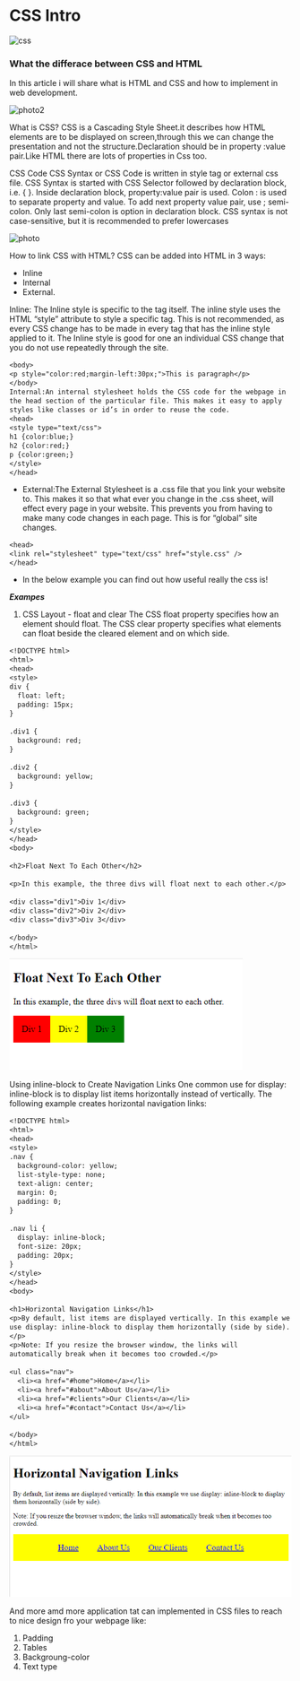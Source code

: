 # CSS Intro

![css](https://www.bitdegree.org/learn/storage/media/images/css-tutorial-img1-01.o.png)

### What the differace between CSS and HTML 

In this article i will share what is HTML and CSS and how to implement in web development.

![photo2](https://encrypted-tbn0.gstatic.com/images?q=tbn:ANd9GcSMa0ZWgo0f1eB7s7hM2NrFZb4w1zw00w97hJFfKR_vWg4ryBb47ApKg6-Cu3tKgYXG8To&usqp=CAU
)


What is CSS?
CSS is a Cascading Style Sheet.it describes how HTML elements are to be displayed on screen,through this we can change the presentation and not the structure.Declaration should be in property :value pair.Like HTML there are lots of properties in Css too.

CSS Code
CSS Syntax or CSS Code is written in style tag or external css file. CSS Syntax is started with CSS Selector followed by declaration block, i.e. { }. Inside declaration block, property:value pair is used. Colon : is used to separate property and value. To add next property value pair, use ; semi-colon. Only last semi-colon is option in declaration block. CSS syntax is not case-sensitive, but it is recommended to prefer lowercases

![photo](https://tutorial.techaltum.com/images/css-syntax.png)

How to link CSS with HTML?
CSS can be added into HTML in 3 ways:

+ Inline
+ Internal
+ External.

Inline: The Inline style is specific to the tag itself. The inline style uses the HTML “style” attribute to style a specific tag. This is not recommended, as every CSS change has to be made in every tag that has the inline style applied to it. The Inline style is good for one an individual CSS change that you do not use repeatedly through the site.


```
<body>
<p style="color:red;margin-left:30px;">This is paragraph</p>
</body>
Internal:An internal stylesheet holds the CSS code for the webpage in the head section of the particular file. This makes it easy to apply styles like classes or id’s in order to reuse the code.
<head> 
<style type="text/css">  
h1 {color:blue;}  
h2 {color:red;}  
p {color:green;} 
</style>  
</head>
```


+ External:The External Stylesheet is a .css file that you link your website to. This makes it so that what ever you change in the .css sheet, will effect every page in your website. This prevents you from having to make many code changes in each page. This is for “global” site changes.


```
<head>
<link rel="stylesheet" type="text/css" href="style.css" />
</head>
```


+ In the below example you can find out how useful really the css is!


***Exampes***

1. CSS Layout - float and clear
The CSS float property specifies how an element should float.
The CSS clear property specifies what elements can float beside the cleared element and on which side.

```
<!DOCTYPE html>
<html>
<head>
<style>
div {
  float: left;
  padding: 15px; 
}

.div1 {
  background: red;
}

.div2 {
  background: yellow;
}

.div3 {
  background: green;
}
</style>
</head>
<body>

<h2>Float Next To Each Other</h2>

<p>In this example, the three divs will float next to each other.</p>

<div class="div1">Div 1</div>
<div class="div2">Div 2</div>
<div class="div3">Div 3</div>

</body>
</html>
```

![img2](./img/img2.png)

Using inline-block to Create Navigation Links
One common use for display: inline-block is to display list items horizontally instead of vertically. The following example creates horizontal navigation links:


```
<!DOCTYPE html>
<html>
<head>
<style>
.nav {
  background-color: yellow; 
  list-style-type: none;
  text-align: center;
  margin: 0;
  padding: 0;
}

.nav li {
  display: inline-block;
  font-size: 20px;
  padding: 20px;
}
</style>
</head>
<body>

<h1>Horizontal Navigation Links</h1>
<p>By default, list items are displayed vertically. In this example we use display: inline-block to display them horizontally (side by side).</p>
<p>Note: If you resize the browser window, the links will automatically break when it becomes too crowded.</p>

<ul class="nav">
  <li><a href="#home">Home</a></li>
  <li><a href="#about">About Us</a></li>
  <li><a href="#clients">Our Clients</a></li>  
  <li><a href="#contact">Contact Us</a></li>
</ul>

</body>
</html>
```

![img3](./img/img3.png)


And more amd more application tat can implemented in CSS files to reach to nice design fro your webpage like:

1. Padding 
2. Tables 
3. Backgroung-color 
4. Text type
